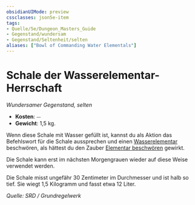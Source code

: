 ```yaml
---
obsidianUIMode: preview
cssclasses: json5e-item
tags:
- Quelle/5e/Dungeon_Masters_Guide
- Gegenstand/wundersam
- Gegenstand/Seltenheit/selten
aliases: ["Bowl of Commanding Water Elementals"]
---
```

# Schale der Wasserelementar-Herrschaft
*Wundersamer Gegenstand, selten*  

- **Kosten**: ⏤
- **Gewicht**: 1,5 kg.

Wenn diese Schale mit Wasser gefüllt ist, kannst du als Aktion das Befehlswort für die Schale aussprechen und einen [Wasserelementar](../Bestiarium/Elementare/Wasserelementar.md) beschwören, als hättest du den Zauber [Elementar beschwören](../Zauber/Elementar-beschwören.md) gewirkt. 

Die Schale kann erst im nächsten Morgengrauen wieder auf diese Weise verwendet werden.

Die Schale misst ungefähr 30 Zentimeter im Durchmesser und ist halb so tief. Sie wiegt 1,5 Kilogramm und fasst etwa 12 Liter.

*Quelle: SRD / Grundregelwerk*